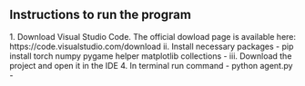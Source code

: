 <h2> Instructions to run the program </h2>
1. Download Visual Studio Code. The official dowload page is available here: https://code.visualstudio.com/download
ii. Install necessary packages  - pip install torch numpy pygame helper matplotlib collections -
iii. Download the project and open it in the IDE
4. In terminal run command - python agent.py - 
